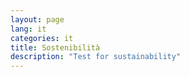 ```yaml
---
layout: page
lang: it
categories: it
title: Sostenibilità
description: "Test for sustainability"
---
```


